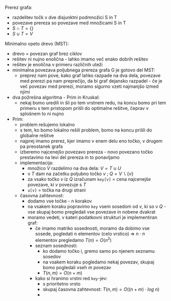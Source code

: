Prerez grafa:
- razdelitev točk v dve disjunktni podmnožici S in T
- povezave prereza so povezave med množicami S in T
- $S \cap T = \{\}$
- $S \cup T = V$

Minimalno vpeto drevo (MST):
- drevo = povezan graf brez ciklov
- rešitev ni nujno enolična - lahko imamo več enako dobrih rešitev
- rešitev je enolična v primeru različnih uteži
- minimalna povezava poljubnega prereza grafa G je gotovo del MST:
	- preprez nam pove, kako graf lahko razpade na dva dela, povezave med prerezi pa nam preprečijo, da bi graf dejansko razpadel - če je več povezav med prerezi, moramo sigurno vzeti najmanjšo izmed njimi
- dva požrešna algoritma - Prim in Kruskal:
	- nekaj bomo uredili in šli po tem vrstnem redu, na koncu bomo pri tem primeru s tem pristopom prišli do optimalne rešitve, čeprav v splošnem to ni nujno
- Prim:
	- problem rešujemo lokalno
	- s tem, ko bomo lokalno rešili problem, bomo na koncu prišli do globalne rešitve
	- najprej imamo prerez, kjer imamo v enem delu eno točko, v drugem pa preostanek grafa
	- izberemo najcenejšo povezavo prereza - novo povezano točko prestavimo na levi del prereza in to ponavljamo
	- implementacija:
		- množico $V$ razdelimo na dva dela: $V = T \cup U$
		- v $T$ dam na začetku poljubno točko $v$ ; $Q = V \backslash \{v\}$
		- za vsako točko $v$ iz $Q$ izračunam `key[v]` = cena najcenejše povezave, ki $v$ povezuje s $T$
		- `u[v]` = točka na drugi strani
	- časovna zahtevnost:
		- dodamo vse točke - n korakov
		- na vsakem koraku popravimo `key` vsem sosedom od $v$, ki so v $Q$ - vse skupaj bomo pregledali vse povezave in nobene dvakrat
		- moramo vedeti, v kateri podatkovni strukturi je implementiran graf:
			- če imamo matriko sosednosti, moramo da dobimo vse sosede, pogledati n elementov (celo vrstico) => $n \cdot n$ elementov pregledamo $T(n) = O(n^2)$
			- seznam sosednosti:
				- ko dodamo točko i, gremo samo po njenem seznamu sosedov
				- na vsakem koraku pogledamo nekaj povezav, skupaj bomo pogledali vseh $m$ povezav
				- $T(n, m) = O(n + m)$
			- kako si hranimo vrstni red `key`-jev:
				- s prioritetno vrsto
				- skupaj časovna zahtevnost: $T(n, m) = O((n + m) \cdot log\;n)$
				- 